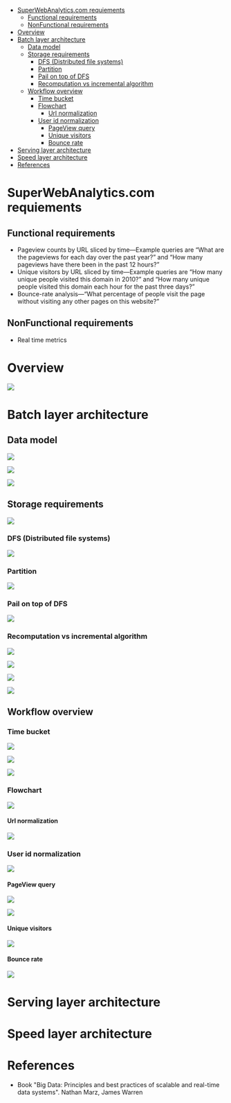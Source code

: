 - [SuperWebAnalytics.com requiements](#superwebanalyticscom-requiements)
  - [Functional requirements](#functional-requirements)
  - [NonFunctional requirements](#nonfunctional-requirements)
- [Overview](#overview)
- [Batch layer architecture](#batch-layer-architecture)
  - [Data model](#data-model)
  - [Storage requirements](#storage-requirements)
    - [DFS (Distributed file systems)](#dfs-distributed-file-systems)
    - [Partition](#partition)
    - [Pail on top of DFS](#pail-on-top-of-dfs)
    - [Recomputation vs incremental algorithm](#recomputation-vs-incremental-algorithm)
  - [Workflow overview](#workflow-overview)
    - [Time bucket](#time-bucket)
    - [Flowchart](#flowchart)
      - [Url normalization](#url-normalization)
    - [User id normalization](#user-id-normalization)
      - [PageView query](#pageview-query)
      - [Unique visitors](#unique-visitors)
      - [Bounce rate](#bounce-rate)
- [Serving layer architecture](#serving-layer-architecture)
- [Speed layer architecture](#speed-layer-architecture)
- [References](#references)

# SuperWebAnalytics.com requiements
## Functional requirements
* Pageview counts by URL sliced by time—Example queries are “What are the pageviews for each day over the past year?” and “How many pageviews have there been in the past 12 hours?”
* Unique visitors by URL sliced by time—Example queries are “How many unique people visited this domain in 2010?” and “How many unique people visited this domain each hour for the past three days?”
* Bounce-rate analysis—“What percentage of people visit the page without visiting any other pages on this website?”

## NonFunctional requirements
* Real time metrics

# Overview

![](../.gitbook/assets/lambda_overview.png)

# Batch layer architecture
## Data model

![](../.gitbook/assets/lambda_batch_datamodel.png)

![](../.gitbook/assets/lambda_batch_pageview_model.png)

![](../.gitbook/assets/lambda_batch_pageview_model_person.png)

## Storage requirements

![](../.gitbook/assets/lambda_batch_storage_requirements.png)

### DFS (Distributed file systems)

![](../.gitbook/assets/lambda_batch_storage_distributedFileSystem.png)

### Partition

![](../.gitbook/assets/lambda_batch_storage_verticalpartition.png)

### Pail on top of DFS

![](../.gitbook/assets/lambda_batch_storage_pale.png)

### Recomputation vs incremental algorithm

![](../.gitbook/assets/lambda_batch_recomputation.png)

![](../.gitbook/assets/lambda_batch_incrementalgorithm.png)

![](../.gitbook/assets/lambda_batch_algo_comparison.png)

![](../.gitbook/assets/lambda_batch_algo_comparison2.png)


## Workflow overview

### Time bucket

![](../.gitbook/assets/lambda_batch_pageview_hourly_granulariry.png)

![](../.gitbook/assets/lambda_batch_pageview_bucketCoarser.png)

![](../.gitbook/assets/lambda_batch_pageview_bucket_num.png)

### Flowchart

![](../.gitbook/assets/lambda_batch_workflow.png)

#### Url normalization
![](../.gitbook/assets/lambda_batch_workflow_urlNorm.png)

### User id normalization

![](../.gitbook/assets/lambda_batch_workflow_userIdNorm.png)

#### PageView query

![](../.gitbook/assets/lambda_batch_query_pageviews.png)

![](../.gitbook/assets/lambda_batch_query_bouncerate.png)

#### Unique visitors

![](../.gitbook/assets/lambda_batch_query_uniqueVisitor.png)

#### Bounce rate

![](../.gitbook/assets/lambda_batch_query_real_bounce_rate.png)

# Serving layer architecture



# Speed layer architecture

# References
* Book "Big Data: Principles and best practices of scalable and real-time data systems". Nathan Marz, James Warren